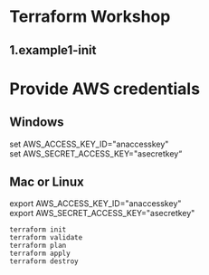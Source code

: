 # Terraform Workshop

## 1.example1-init

# Provide AWS credentials
## Windows
set AWS_ACCESS_KEY_ID="anaccesskey"\
set AWS_SECRET_ACCESS_KEY="asecretkey“

## Mac or Linux
export AWS_ACCESS_KEY_ID="anaccesskey"\
export AWS_SECRET_ACCESS_KEY="asecretkey"

`terraform init`\
`terraform validate`\
`terraform plan`\
`terraform apply`\
`terraform destroy`

